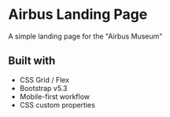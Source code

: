 
# Airbus Landing Page

A simple landing page for the "Airbus Museum"


## Built with

- CSS Grid / Flex
- Bootstrap v5.3
- Mobile-first workflow
- CSS custom properties

